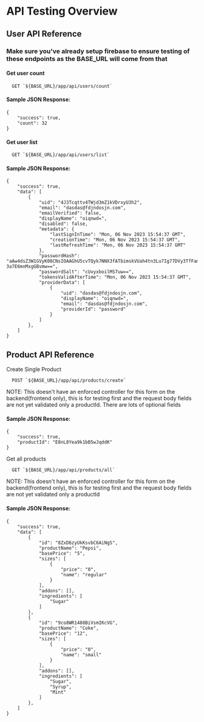 
# API Testing Overview

## User API Reference
### Make sure you've already setup firebase to ensure testing of these endpoints as the BASE_URL will come from that

#### Get user count

```http
  GET `${BASE_URL}/app/api/users/count`
```
#### Sample JSON Response:
```http
{
    "success": true,
    "count": 32
}
```
#### Get user list

```http
  GET `${BASE_URL}/app/api/users/list`
```
#### Sample JSON Response:
```http
{
    "success": true,
    "data": [
        {
            "uid": "4J3Tcqttv4TWjd3mZ1kVDrxyU3h2",
            "email": "dasdas@fdjndosjn.com",
            "emailVerified": false,
            "displayName": "oiqnwd=",
            "disabled": false,
            "metadata": {
                "lastSignInTime": "Mon, 06 Nov 2023 15:54:37 GMT",
                "creationTime": "Mon, 06 Nov 2023 15:54:37 GMT",
                "lastRefreshTime": "Mon, 06 Nov 2023 15:54:37 GMT"
            },
            "passwordHash": "aAw4dsZ3W1GVyK08CNsIOAAGhU5cvTQyk7NNX3fATbimskVUah4tn3Lu7Ig77DVy3TfFam-3a7E6mnMxgGBvmw==",
            "passwordSalt": "cUvyxboilMS7uw==",
            "tokensValidAfterTime": "Mon, 06 Nov 2023 15:54:37 GMT",
            "providerData": [
                {
                    "uid": "dasdas@fdjndosjn.com",
                    "displayName": "oiqnwd=",
                    "email": "dasdas@fdjndosjn.com",
                    "providerId": "password"
                }
            ]
        },
    ]
}
```

## Product API Reference

Create Single Product
```http
  POST `${BASE_URL}/app/api/products/create`
```
NOTE: This doesn't have an enforced controller for this form on the backend(frontend only), this is for testing first and the request body fields are not yet validated only a productId. There are lots of optional fields 
#### Sample JSON Response:
```http
{
    "success": true,
    "productId": "E8nL8Yea9k1bB5wJqddK"
}
```

Get all products
```http
  GET `${BASE_URL}/app/api/products/all`
```
NOTE: This doesn't have an enforced controller for this form on the backend(frontend only), this is for testing first and the request body fields are not yet validated only a productId 
#### Sample JSON Response:
```http
{
    "success": true,
    "data": [
        {
            "id": "8ZxD6zyUkKsvbC6AiNgS",
            "productName": "Pepsi",
            "basePrice": "5",
            "sizes": [
                {
                    "price": "0",
                    "name": "regular"
                }
            ],
            "addons": [],
            "ingredients": [
                "Sugar"
            ]
        },
        {
            "id": "9co8WR1488BiVsmIKcVG",
            "productName": "Coke",
            "basePrice": "12",
            "sizes": [
                {
                    "price": "0",
                    "name": "small"
                }
            ],
            "addons": [],
            "ingredients": [
                "Sugar",
                "Syrup",
                "Mint"
            ]
        },
    ]
}
```